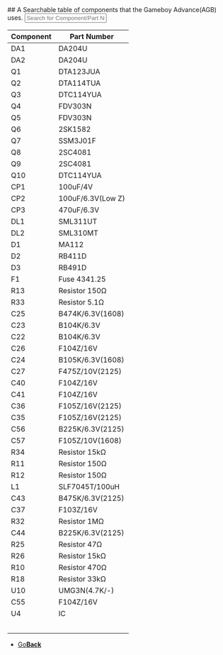 <link href="table.css" rel="stylesheet">
<script src="jquery-3.2.1.min.js"></script>
<script type="text/javascript" charset="utf8" src="//cdn.datatables.net/1.10.16/js/jquery.dataTables.js"></script>
<script>
$(document).ready( function () {
    $('#AGBTable').DataTable();
} );
</script>
## A Searchable table of components that the Gameboy Advance(AGB) uses.

<input type="text" id="AGBInput" onkeyup="AGBFunction()" placeholder="Search for Component/Part Number">

<table id="AGBTable" class="display">
 <thread>
     <tr>
	     <th>Component</th>
		 <th>Part Number</th>
	 </tr>
 </thread>
 <tbody>
  <tr>
    <td>DA1</td>
    <td>DA204U</td>
  </tr>
  <tr>
    <td>DA2</td>
    <td>DA204U</td>
  </tr>
  <tr>
    <td>Q1</td>
    <td>DTA123JUA</td>
  </tr>
  <tr>
    <td>Q2</td>
    <td>DTA114TUA</td>
  </tr>
   <tr>
    <td>Q3</td>
    <td>DTC114YUA</td>
  </tr>
   <tr>
    <td>Q4</td>
    <td>FDV303N</td>
  </tr>
   <tr>
    <td>Q5</td>
    <td>FDV303N</td>
  </tr>
   <tr>
    <td>Q6</td>
    <td>2SK1582</td>
  </tr>
   <tr>
    <td>Q7</td>
    <td>SSM3J01F</td>
  </tr>
   <tr>
    <td>Q8</td>
    <td>2SC4081</td>
  </tr>
   <tr>
    <td>Q9</td>
    <td>2SC4081</td>
  </tr>
  <tr>
    <td>Q10</td>
    <td>DTC114YUA</td>
  </tr>
  <tr>
    <td>CP1</td>
	<td>100uF/4V</td>
  </tr>
  <tr>
    <td>CP2</td>
	<td>100uF/6.3V(Low Z)</td>
  </tr>
  <tr>
    <td>CP3</td>
	<td>470uF/6.3V</td>
  </tr>
  <tr>
    <td>DL1</td>
	<td>SML311UT</td>
  </tr>
  <tr>
    <td>DL2</td>
	<td>SML310MT</td>
  </tr>
  <tr>
    <td>D1</td>
	<td>MA112</td>
  </tr>
  <tr>
    <td>D2</td>
	<td>RB411D</td>
  </tr>
  <tr>
    <td>D3</td>
	<td>RB491D</td>
  </tr>
  <tr>
    <td>F1</td>
	<td>Fuse 4341.25</td>
  </tr>
  <tr>
    <td>R13</td>
	<td>Resistor 150Ω</td>
  </tr>
  <tr>
    <td>R33</td>
	<td>Resistor 5.1Ω</td>
  </tr>
  <tr>
    <td>C25</td>
	<td>B474K/6.3V(1608)</td>
  </tr>
  <tr>
    <td>C23</td>
	<td>B104K/6.3V</td>
  </tr>
  <tr>
    <td>C22</td>
	<td>B104K/6.3V</td>
  </tr>
  <tr>
    <td>C26</td>
	<td>F104Z/16V</td>
  </tr>
  <tr>
    <td>C24</td>
	<td>B105K/6.3V(1608)</td>
  </tr>
  <tr>
    <td>C27</td>
	<td>F475Z/10V(2125)</td>
  </tr>
  <tr>
    <td>C40</td>
	<td>F104Z/16V</td>
  </tr>
  <tr>
    <td>C41</td>
	<td>F104Z/16V</td>
  </tr>
  <tr>
    <td>C36</td>
	<td>F105Z/16V(2125)</td>
  </tr>
  <tr>
    <td>C35</td>
	<td>F105Z/16V(2125)</td>
  </tr>
  <tr>
    <td>C56</td>
	<td>B225K/6.3V(2125)</td>
  </tr>
  <tr>
    <td>C57</td>
	<td>F105Z/10V(1608)</td>
  </tr>
  <tr>
    <td>R34</td>
	<td>Resistor 15kΩ</td>
  </tr>
  <tr>
    <td>R11</td>
	<td>Resistor 150Ω</td>
  </tr>
  <tr>
    <td>R12</td>
	<td>Resistor 150Ω</td>
  </tr>
  <tr>
    <td>L1</td>
	<td>SLF7045T/100uH</td>
  </tr>
  <tr>
    <td>C43</td>
	<td>B475K/6.3V(2125)</td>
  </tr>
  <tr>
    <td>C37</td>
	<td>F103Z/16V</td>
  </tr>
  <tr>
    <td>R32</td>
	<td>Resistor 1MΩ</td>
  </tr>
  <tr>
    <td>C44</td>
	<td>B225K/6.3V(2125)</td>
  </tr>
  <tr>
    <td>R25</td>
	<td>Resistor 47Ω</td>
  </tr>
  <tr>
    <td>R26</td>
	<td>Resistor 15kΩ</td>
  </tr>
  <tr>
    <td>R10</td>
	<td>Resistor 470Ω</td>
  </tr>
  <tr>
    <td>R18</td>
	<td>Resistor 33kΩ</td>
  </tr>
  <tr>
    <td>U10</td>
	<td>UMG3N(4.7K/-)</td>
  </tr>
  <tr>
    <td>C55</td>
	<td>F104Z/16V</td>
  </tr>
  <tr>
    <td>U4</td>
	<td>IC</td>
  </tr>
  <tr>
    <td></td>
	<td></td>
  </tr>
  <tr>
    <td></td>
	<td></td>
  </tr>
  <tr>
    <td></td>
	<td></td>
  </tr>
  <tr>
    <td></td>
	<td></td>
  </tr>
  <tr>
    <td></td>
	<td></td>
  </tr>
 </tbody>
</table>

<onebutton>
<ul>
            <li><a href="../">Go<strong>Back</strong></a></li>
          </ul>
</onebutton>